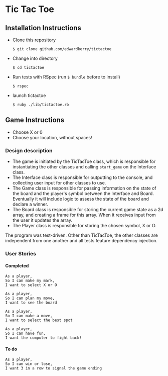 # Tic Tac Toe

## Installation Instructions

- Clone this repository

  `$ git clone github.com/edwardkerry/tictactoe`

- Change into directory

  `$ cd tictactoe`

- Run tests with RSpec (run `$ bundle` before to install)

  `$ rspec`

- launch tictactoe

  `$ ruby ./lib/tictactoe.rb`

## Game Instructions

- Choose X or 0
- Choose your location, without spaces!

### Design description

- The game is initiated by the TicTacToe class, which is responsible for instantiating the other classes and calling `start_game` on the Interface class.
- The Interface class is responsible for outputting to the console, and collecting user input for other classes to use.
- The Game class is responsible for passing information on the state of the board and the player's symbol between the Interface and Board. Eventually it will include logic to assess the state of the board and declare a winner.
- The Board class is responsible for storing the current game state as a 2d array, and creating a frame for this array. When it receives input from the user it updates the array.
- The Player class is responsible for storing the chosen symbol, X or O.

The program was test-driven. Other than TicTacToe, the other classes are independent from one another and all tests feature dependency injection.

### User Stories

#### Completed
```
As a player,
So I can make my mark,
I want to select X or O
```

```
As a player,
So I can plan my move,
I want to see the board
```

```
As a player,
So I can make a move,
I want to select the best spot
```

```
As a player,
So I can have fun,
I want the computer to fight back!
```

#### To do

```
As a player,
So I can win or lose,
I want 3 in a row to signal the game ending
```
